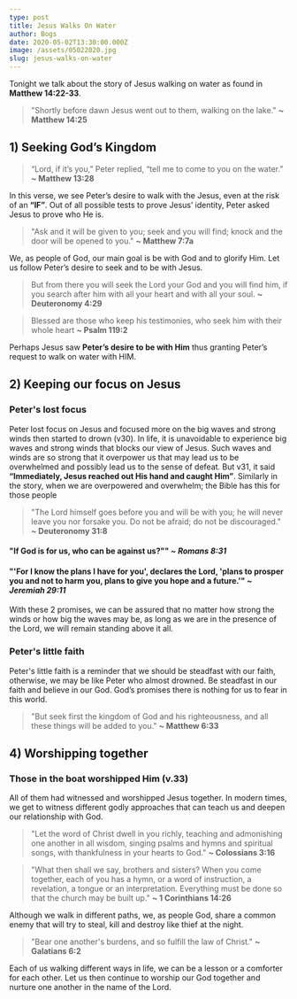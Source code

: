 ```yaml
---
type: post
title: Jesus Walks On Water
author: Bogs
date: 2020-05-02T13:30:00.000Z
image: /assets/05022020.jpg
slug: jesus-walks-on-water
---
```

Tonight we talk about the story of Jesus walking on water as found in **Matthew 14:22-33**.

> "Shortly before dawn Jesus went out to them, walking on the lake." **~ Matthew 14:25**

## 1) Seeking God’s Kingdom
> “Lord, if it’s you,” Peter replied, “tell me to come to you on the water.” **~ Matthew 13:28**

In this verse, we see Peter’s desire to walk with the Jesus, even at the risk of an **“IF”**. Out of all possible tests to prove Jesus’ identity, Peter asked Jesus to prove who He is. 

> "Ask and it will be given to you; seek and you will find; knock and the door will be opened to you." **~ Matthew 7:7a**

We, as people of God, our main goal is be with God and to glorify Him. Let us follow Peter’s desire to seek and to be with Jesus.

> But from there you will seek the Lord your God and you will find him, if you search after him with all your heart and with all your soul. **~ Deuteronomy 4:29**

> Blessed are those who keep his testimonies, who seek him with their whole heart **~ Psalm 119:2**

Perhaps Jesus saw **Peter’s desire to be with Him** thus granting Peter’s request to walk on water with HIM.

## 2) Keeping our focus on Jesus
### Peter's lost focus
Peter lost focus on Jesus and focused more on the big waves and strong winds then started to drown (v30). In life, it is unavoidable to experience big waves and strong winds that blocks our view of Jesus. Such waves and winds are so strong that it overpower us that may lead us to be overwhelmed and possibly lead us to the sense of defeat. But v31, it said **“Immediately, Jesus reached out His hand and caught Him”**. Similarly in the story, when we are overpowered and overwhelm; the Bible has this for those people

> "The Lord himself goes before you and will be with you; he will never leave you nor forsake you. Do not be afraid; do not be discouraged." **~ Deuteronomy 31:8**

#### "If God is for us, who can be against us?"" *~ Romans 8:31*

#### "'For I know the plans I have for you', declares the Lord, 'plans to prosper you and not to harm you, plans to give you hope and a future.'" *~ Jeremiah 29:11*

With these 2 promises, we can be assured that no matter how strong the winds or how big the waves may be, as long as we are in the presence of the Lord, we will remain standing above it all.

### Peter's little faith
Peter's little faith is a reminder that we should be steadfast with our faith, otherwise, we may be like Peter who almost drowned. Be steadfast in our faith and believe in our God. God’s promises there is nothing for us to fear in this world.

> "But seek first the kingdom of God and his righteousness, and all these things will be added to you." **~ Matthew 6:33**

## 4) Worshipping together
### Those in the boat worshipped Him (v.33)
All of them had witnessed and worshipped Jesus together. In modern times, we get to witness different godly approaches that can teach us and deepen our relationship with God.

> "Let the word of Christ dwell in you richly, teaching and admonishing one another in all wisdom, singing psalms and hymns and spiritual songs, with thankfulness in your hearts to God." **~ Colossians 3:16**

> "What then shall we say, brothers and sisters? When you come together, each of you has a hymn, or a word of instruction, a revelation, a tongue or an interpretation. Everything must be done so that the church may be built up." **~ 1 Corinthians 14:26**

Although we walk in different paths, we, as people God, share a common enemy that will try to steal, kill and destroy like thief at the night.

> "Bear one another's burdens, and so fulfill the law of Christ." **~ Galatians 6:2**

Each of us walking different ways in life, we can be a lesson or a comforter for each other. Let us then continue to worship our God together and nurture one another in the name of the Lord. 


